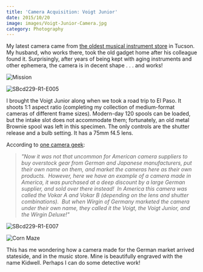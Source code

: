 ```yaml
---
title: 'Camera Acquisition: Voigt Junior'
date: 2015/10/20
image: images/Voigt-Junior-Camera.jpg
category: Photography
---
```


My latest camera came from [the oldest musical instrument store](http://www.chicagomusicstore.com/) in Tucson. My husband, who works there, took the old gadget home after his colleague found it. Surprisingly, after years of being kept with aging instruments and other ephemera, the camera is in decent shape . . . and works!

![Mission](images/SBcd229-R1-E006.jpg)

![SBcd229-R1-E005](images/SBcd229-R1-E005.jpg)

I brought the Voigt Junior along when we took a road trip to El Paso. It shoots 1:1 aspect ratio (completing my collection of medium-format cameras of different frame sizes). Modern-day 120 spools can be loaded, but the intake slot does not accommodate them; fortunately, an old metal Brownie spool was left in this specimen. The only controls are the shutter release and a bulb setting. It has a 75mm f4.5 lens.

According to [one camera geek](http://en.allexperts.com/q/Cameras-3213/Voigt-camera.htm):

> _"Now it was not that uncommon for American camera suppliers to buy overstock gear from German and Japanese manufacturers, put their own name on them, and market the cameras here as their own products.  However, here we have an example of a camera made in America, it was purchased at a deep discount by a large German supplier, and sold over there instead!  In America this camera was called the Vokar A and Vokar B (depending on the lens and shutter combinations).  But when Wirgin of Germany marketed the camera under their own name, they called it the Voigt, the Voigt Junior, and the Wirgin Deluxe!"_

![SBcd229-R1-E007](images/SBcd229-R1-E007.jpg)

![Corn Maze](images/SBcd229-R1-E009.jpg)

This has me wondering how a camera made for the German market arrived stateside, and in the music store. Mine is beautifully engraved with the name Kidwell. Perhaps I can do some detective work!
